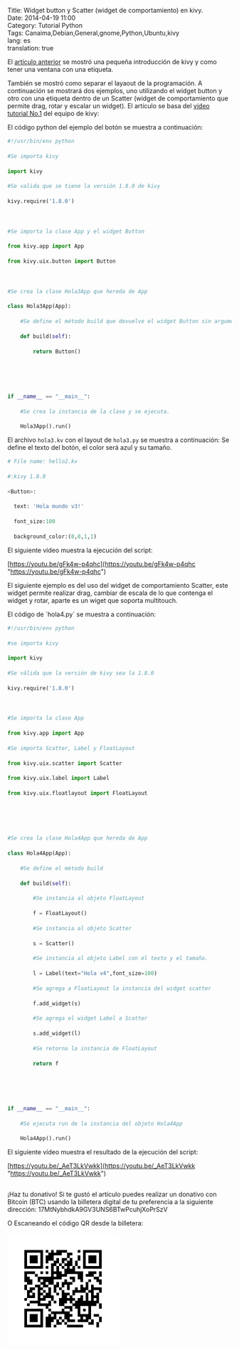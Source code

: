 Title: Widget button y Scatter (widget de comportamiento) en kivy.  
Date: 2014-04-19 11:00  
Category: Tutorial Python  
Tags: Canaima,Debian,General,gnome,Python,Ubuntu,kivy  
lang: es  
translation: true  


El [artículo anterior](https://www.seraph.to/desarrollo-de-aplicaciones-multiplataforma-con-python-y-kivy.html#desarrollo-de-aplicaciones-multiplataforma-con-python-y-kivy) se mostró una pequeña introducción de kivy y como tener una ventana con una etiqueta.

También se mostró como separar el layaout de la programación.
A continuación se mostrará dos ejemplos, uno utilizando el widget button y otro con una etiqueta dentro de un Scatter (widget de comportamiento que permite drag, rotar y escalar un widget).
El artículo se basa del [vídeo tutorial No.1](https://www.youtube.com/watch?v=F7UKmK9eQLY) del equipo de kivy:

El código python del ejemplo del botón se muestra a continuación:
```python
#!/usr/bin/env python

#Se importa kivy

import kivy

#Se valida que se tiene la versión 1.8.0 de kivy

kivy.require('1.8.0')



#Se importa la clase App y el widget Button

from kivy.app import App

from kivy.uix.button import Button



#Se crea la clase Hola3App que hereda de App

class Hola3App(App):

    #Se define el método build que devuelve el widget Button sin argumentos.

    def build(self):

        return Button()





if __name__ == "__main__":

    #Se crea la instancia de la clase y se ejecuta.

    Hola3App().run()
```
El archivo `hola3.kv` con el layout de `hola3.py` se muestra a continuación:
Se define el texto del botón, el color será azul y su tamaño.
```python
# File name: hello2.kv

#:kivy 1.8.0

<Button>: 

  text: 'Hola mundo v3!'

  font_size:100

  background_color:(0,0,1,1)

```

El siguiente vídeo muestra la ejecución del script:

[https://youtu.be/gFk4w-p4qhc](https://youtu.be/gFk4w-p4qhc "https://youtu.be/gFk4w-p4qhc")


El siguiente ejemplo es del uso del widget de comportamiento Scatter, este widget permite realizar drag, cambiar de escala de lo que contenga el widget y rotar, aparte es un wiget que soporta multitouch.

El código de ´hola4.py´ se muestra a continuación:
```python
#!/usr/bin/env python

#se importa kivy

import kivy

#Se válida que la versión de kivy sea la 1.8.0

kivy.require('1.8.0')



#Se importa la clase App

from kivy.app import App

#Se importa Scatter, Label y FloatLayout

from kivy.uix.scatter import Scatter

from kivy.uix.label import Label

from kivy.uix.floatlayout import FloatLayout





#Se crea la clase Hola4App que hereda de App

class Hola4App(App):

    #Se define el método build

    def build(self):

        #Se instancia al objeto FloatLayout

        f = FloatLayout()

        #Se instancia al objeto Scatter

        s = Scatter()

        #Se instancia al objeto Label con el texto y el tamaño.

        l = Label(text="Hola v4",font_size=100)

        #Se agrega a FloatLayout la instancia del widget scatter

        f.add_widget(s)

        #Se agrega el widget Label a Scatter

        s.add_widget(l)

        #Se retorna la instancia de FloatLayout

        return f





if __name__ == "__main__":

    #Se ejecuta run de la instancia del objeto Hola4App 

    Hola4App().run()

```

El siguiente vídeo muestra el resultado de la ejecución del script:

[https://youtu.be/_AeT3LkVwkk](https://youtu.be/_AeT3LkVwkk "https://youtu.be/_AeT3LkVwkk")

##  ##
¡Haz tu donativo!
Si te gustó el artículo puedes realizar un donativo con Bitcoin (BTC)
usando la billetera digital de tu preferencia a la siguiente
dirección: 17MtNybhdkA9GV3UNS6BTwPcuhjXoPrSzV

O Escaneando el código QR desde la billetera:

![17MtNybhdkA9GV3UNS6BTwPcuhjXoPrSzV](./images/17MtNybhdkA9GV3UNS6BTwPcuhjXoPrSzV.png)